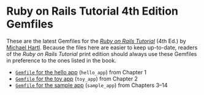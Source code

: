 # Ruby on Rails Tutorial 4th Edition Gemfiles

These are the latest Gemfiles for the [*Ruby on Rails Tutorial*](http://railstutorial.org/book) (4th Ed.) by [Michael Hartl](http://michaelhartl.com/). Because the files here are easier to keep up-to-date, readers of the *Ruby on Rails Tutorial* print edition should always use these Gemfiles in preference to the ones listed in the book.

* [`Gemfile` for the hello app](https://github.com/mhartl/rails_tutorial_4th_edition_gemfiles/blob/master/hello_app/Gemfile) (`hello_app`) from Chapter 1
* [`Gemfile` for the toy app](https://github.com/mhartl/rails_tutorial_4th_edition_gemfiles/blob/master/toy_app/Gemfile) (`toy_app`) from Chapter 2
* [`Gemfile` for the sample app](https://github.com/mhartl/rails_tutorial_4th_edition_gemfiles/blob/master/sample_app/Gemfile) (`sample_app`) from Chapters 3–14
